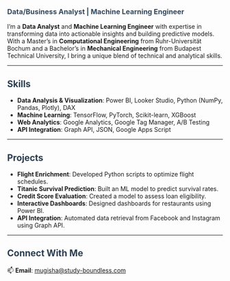 ### <span style="color: #34495e;">Data/Business Analyst | Machine Learning Engineer</span>  

I’m a **Data Analyst** and **Machine Learning Engineer** with expertise in transforming data into actionable insights and building predictive models. With a Master’s in **Computational Engineering** from Ruhr-Universität Bochum and a Bachelor’s in **Mechanical Engineering** from Budapest Technical University, I bring a unique blend of technical and analytical skills.  

---

## <span style="color: #2c3e50;">**Skills**</span>  
- **Data Analysis & Visualization**: Power BI, Looker Studio, Python (NumPy, Pandas, Plotly), DAX  
- **Machine Learning**: TensorFlow, PyTorch, Scikit-learn, XGBoost  
- **Web Analytics**: Google Analytics, Google Tag Manager, A/B Testing  
- **API Integration**: Graph API, JSON, Google Apps Script  

---

## <span style="color: #2c3e50;">**Projects**</span>  
- **Flight Enrichment**: Developed Python scripts to optimize flight schedules.  
- **Titanic Survival Prediction**: Built an ML model to predict survival rates.  
- **Credit Score Evaluation**: Created a model to assess loan eligibility.  
- **Interactive Dashboards**: Designed dashboards for restaurants using Power BI.  
- **API Integration**: Automated data retrieval from Facebook and Instagram using Graph API.  

---

## <span style="color: #2c3e50;">**Connect With Me**</span>  
📫 **Email**: mugisha@study-boundless.com  
